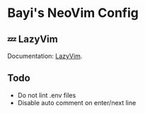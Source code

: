 # Bayi's NeoVim Config

## 💤 LazyVim

Documentation: [LazyVim](https://github.com/LazyVim/LazyVim).

## Todo

- Do not lint .env files
- Disable auto comment on enter/next line
